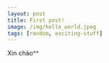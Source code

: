 ```yaml
---
layout: post
title: First post!
image: /img/hello_world.jpeg
tags: [random, exciting-stuff]
---
```


Xin chào^^
